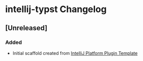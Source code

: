 <!-- Keep a Changelog guide -> https://keepachangelog.com -->

# intellij-typst Changelog

## [Unreleased]
### Added
- Initial scaffold created from [IntelliJ Platform Plugin Template](https://github.com/JetBrains/intellij-platform-plugin-template)
